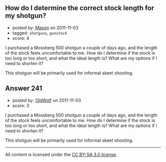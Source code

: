 ## How do I determine the correct stock length for my shotgun?

- posted by: [Mason](https://stackexchange.com/users/-1/19-mason) on 2011-11-03
- tagged: `shotguns`, `gunstock`
- score: 4

I purchased a Mossberg 500 shotgun a couple of days ago, and the length of the stock feels uncomfortable to me. How do I determine if the stock is too long or too short, and what the ideal length is? What are my options if I need to shorten it?

This shotgun will be primarily used for informal skeet shooting.


## Answer 241

- posted by: [OldWolf](https://stackexchange.com/users/-1/111-oldwolf) on 2011-11-03
- score: 3

I purchased a Mossberg 500 shotgun a couple of days ago, and the length of the stock feels uncomfortable to me. How do I determine if the stock is too long or too short, and what the ideal length is? What are my options if I need to shorten it?

This shotgun will be primarily used for informal skeet shooting.



---

All content is licensed under the [CC BY-SA 3.0 license](https://creativecommons.org/licenses/by-sa/3.0/).
